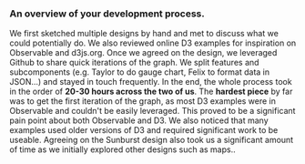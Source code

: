 
### An overview of your development process. 
We first sketched multiple designs by hand and met to discuss what we could potentially do. We also reviewed online D3 examples for inspiration on Observable and d3js.org.
Once we agreed on the design, we leveraged Github to share quick iterations of the graph. We split features and subcomponents (e.g. Taylor to do gauge chart, Felix to format data in JSON...) and stayed in touch frequently.
In the end, the whole process took in the order of **20-30 hours across the two of us**.
The **hardest piece** by far was to get the first iteration of the graph, as most D3 examples were in Observable and couldn't be easily leveraged. 
This proved to be a significant pain point about both Observable and D3. We also noticed that many examples used older versions of D3 and required significant work to be useable.
Agreeing on the Sunburst design also took us a significant amount of time as we initially explored other designs such as maps..